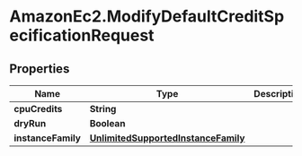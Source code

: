 # AmazonEc2.ModifyDefaultCreditSpecificationRequest

## Properties

Name | Type | Description | Notes
------------ | ------------- | ------------- | -------------
**cpuCredits** | **String** |  | 
**dryRun** | **Boolean** |  | [optional] 
**instanceFamily** | [**UnlimitedSupportedInstanceFamily**](UnlimitedSupportedInstanceFamily.md) |  | 



